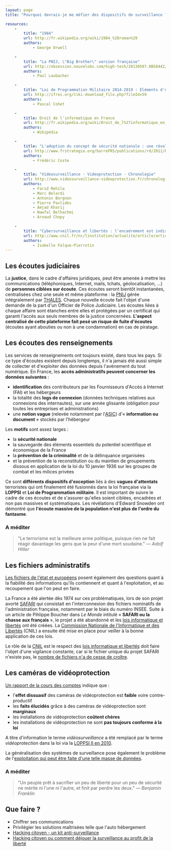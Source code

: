 ```yaml
---
layout: page
title: "Pourquoi devrais-je me méfier des dispositifs de surveillance ? Ils sont là pour notre sécurité non ?"

resources:
    -
        title: "1984"
        url: http://fr.wikipedia.org/wiki/1984_%28roman%29
        authors:
            - George Orwell

    -
        title: "La PNIJ, \"Big Brother\" version française"
        url: http://obsession.nouvelobs.com/high-tech/20130507.OBS8442/la-pnij-big-brother-version-francaise.html
        authors:
            - Paul Laubacher

    -
        title: "Loi de Programmation Militaire 2014-2019 : Eléments d'évaluation du risque législatif lié à l'article 13"
        url: http://ifrei.org/tiki-download_file.php?fileId=59
        authors:
            - Pascal Cohet

    -
        title: Droit de l'informatique en France
        url: http://fr.wikipedia.org/wiki/Droit_de_l%27informatique_en_France
        authors:
            - Wikipédia

    -
        title: "L'adoption du concept de sécurité nationale : une révolution conceptuelle qui peine à s'exprimer"
        url: http://www.frstrategie.org/barreFRS/publications/rd/2011/RD_201103.pdf
        authors:
            - Frédéric Coste

    -
        title: "Videosurveillance - Videoprotection - Chronologie"
        url: http://www.videosurveillance-videoprotection.fr/chronologie
        authors:
            - Farid Rehila
            - Marc Belardi
            - Antonin Borgnon
            - Pierre Pavlidès
            - Amjad Kharij
            - Nawfal Belhachmi
            - Arnaud Chopy

    -
        title: "Cybersurveillance et libertés : l'encadrement est indispensable"
        url: http://www.cnil.fr/nc/linstitution/actualite/article/article/cybersurveillance-et-libertes-lencadrement-est-indispensable/
        authors:
            - Isabelle Falque-Pierrotin
---
```


<h2><i class="glyphicon glyphicon-hand-right" aria-hidden="true"></i> Les écoutes judiciaires</h2>

La **justice**, dans le cadre d'affaires juridiques, peut être amenée à mettre les
communications (téléphoniques, Internet, mails, tchats, géolocalisation, ...)
de **personnes ciblées sur écoute**. Ces écoutes seront bientôt instantanées,
centralisées chez une seule et même plateforme : la
[PNIJ](http://www.franceculture.fr/2014-04-23-la-pnij-ou-les-nouvelles-grandes-oreilles-de-la-justice-francaise)
gérée intégralement par [THALES](https://fr.wikipedia.org/wiki/Thales). Chaque
nouvelle écoute fait l'objet d'une demande de la part d'un Officier de Police
Judiciaire. Les écoutes liées à chaque affaire sont étanches entre elles et
protégées par un certificat qui garanti l'accès aux seuls membres de la justice
concernées. **L'aspect centralisé de cette plateforme fait pesé un risque de
fuite d'écoutes** (écoutes ayant abouties ou non à une condamnation) en cas de
piratage.

<h2><i class="glyphicon glyphicon-hand-right" aria-hidden="true"></i> Les écoutes des renseignements</h2>

Les services de renseignements ont toujours existé, dans tous les pays. Si ce
type d'écoutes existent depuis longtemps, il n'a jamais été aussi simple de
collecter et d'exploiter des données depuis l'avènement du tout numérique. En
France, les **accès administratifs peuvent concerner les données suivantes** :

- **identification** des contributeurs par les Fournisseurs d'Accès à Internet
  (FAI) et les hébergeurs
- la totalité des **logs de connexion** (données techniques relatives aux
  connexions des internautes), sur une année glissante (obligation pour toutes
  les entreprises et administrations)
- une **notion vague** (relevée notamment par l'[ASIC](http://www.lasic.fr/))
  d'« **information ou document** » stockés par l'hébergeur

Les **motifs** sont assez larges :

- la **sécurité nationale**
- la sauvegarde des éléments essentiels du potentiel scientifique et économique
  de la France
- la **prévention de la criminalité** et de la délinquance organisées
- et la prévention de la reconstitution ou du maintien de groupements dissous
  en application de la loi du 10 janvier 1936 sur les groupes de combat et les
  milices privées

Ce sont **différents dispositifs d'exception** liés à des **vagues
d'attentats** terroristes qui ont finalement été fusionnés dans la loi
française via la **LOPPSI** et **Loi de Programmation militaire**. Il est
important de suivre le cadre de ces écoutes et de s'assurer qu'elles soient
ciblées, encadrées et non pas massives et systématiques. Les révélations
d'Edward Snowden ont démontré que **l'écoute massive de la population n'est
plus de l'ordre du fantasme**.

<h3>A méditer</h3>

> "Le terrorisme est la meilleure arme politique, puisque rien ne fait réagir
> davantage les gens que la peur d'une mort soudaine." &mdash; <em>Adolf
> Hitler</em>

<h2><i class="glyphicon glyphicon-hand-right" aria-hidden="true"></i> Les fichiers administratifs</h2>

[Les fichiers de l'état et
européens](http://fr.wikipedia.org/wiki/Fichage_en_France) posent également des
questions quant à la fiabilité des informations qu'ils contiennent et quant à
l'exploitation, et au recoupement que l'on peut en faire.

La France a été alertée dès 1974 sur ces problématiques, lors de son projet
avorté
[SAFARI](http://fr.wikipedia.org/wiki/Syst%C3%A8me_automatis%C3%A9_pour_les_fichiers_administratifs_et_le_r%C3%A9pertoire_des_individus)
qui consistait en l'interconnexion des fichiers nominatifs de l'administration
française, notamment par le biais du numéro INSEE. Suite à un article de
Pihlippe Boucher dans _Le Monde_ intitulé « **SAFARI ou la chasse aux
français** », le projet a été abandonné et les [lois informatique et
libertés](http://fr.wikipedia.org/wiki/Loi_informatique_et_libert%C3%A9s) ont
été créées. La [Commission Nationale de l'Informatique et des
Libertés](http://fr.wikipedia.org/wiki/Commission_nationale_de_l%27informatique_et_des_libert%C3%A9s)
(CNIL) a ensuite été mise en place pour veiller à la bonne application de ces
lois.

Le rôle de la [CNIL](http://cnil.fr) est le respect des [lois informatique et
libertés](http://fr.wikipedia.org/wiki/Loi_informatique_et_libert%C3%A9s) doit
faire l'objet d'une vigilance constante, car si le fichier unique du projet
SAFARI n'existe pas, le [nombre de fichiers n'a de cesse de
croître](http://fr.wikipedia.org/wiki/Fichage_en_France).

<h2><i class="glyphicon glyphicon-hand-right" aria-hidden="true"></i> Les caméras de vidéoprotection</h2>

[Un rapport de la cours des
comptes](http://bugbrother.blog.lemonde.fr/2011/07/14/la-cour-des-comptes-enterre-la-videosurveillance/)
indique que :

- l'**effet dissuasif** des caméras de vidéoprotection est **faible** voire
  contre-productif
- les **faits élucidés** grâce à des caméras de vidéoprotection sont **marginaux**
- les installations de vidéoprotection **coûtent chères**
- les installations de vidéoprotection ne sont **pas toujours conforme à la loi**

A titre d'information le terme _vidéosurveillance_ a été remplacé par le terme
_vidéoprotection_ dans la loi via la [LOPPSI II en
2010](http://fr.wikipedia.org/wiki/Loi_du_14_mars_2011_d%27orientation_et_de_programmation_pour_la_performance_de_la_s%C3%A9curit%C3%A9_int%C3%A9rieure).

La généralisation des systèmes de surveillance pose également le problème de
l'[exploitation qui peut être faite d'une telle masse de
données](http://ecs-paris.com/blogs/digicom-2012/general/prevoir-crimes-big-data-blue-crush).

<h3>A méditer</h3>

> "Un peuple prêt à sacrifier un peu de liberté pour un peu de sécurité ne
> mérite ni l'une ni l'autre, et finit par perdre les deux." &mdash;
> <em>Benjamin Franklin</em>

<h2><i class="glyphicon glyphicon-hand-right" aria-hidden="true"></i> Que faire ?</h2>

- Chiffrer ses communications
- Privilégier les solutions maîtrisées telle que l'auto hébergement
- [Hacking citoyen - un kit
  anti-surveillance](http://www.siliconmaniacs.org/%C2%AB-hacking-citoyen-%C2%BB-un-kit-citoyen-anti-surveillance/)
- [Hacking citoyen ou comment déjouer la surveillance au profit de la
  liberté](http://h4cker.net/blog/2009/05/m4psnet-une-cartographie-de-la-videosurveillance/)
